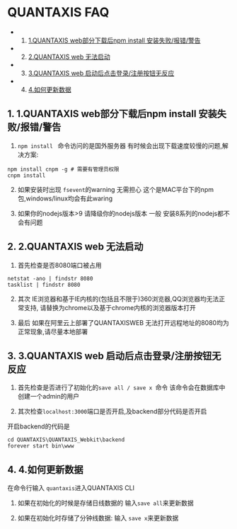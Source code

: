 # QUANTAXIS FAQ
<!-- vscode-markdown-toc -->
* 1. [1.QUANTAXIS web部分下载后npm install 安装失败/报错/警告](#QUANTAXISwebnpminstall)
* 2. [2.QUANTAXIS web 无法启动](#QUANTAXISweb)
* 3. [3.QUANTAXIS web 启动后点击登录/注册按钮无反应](#QUANTAXISweb-1)
* 4. [4.如何更新数据](#)

<!-- vscode-markdown-toc-config
	numbering=true
	autoSave=true
	/vscode-markdown-toc-config -->
<!-- /vscode-markdown-toc -->
##  1. <a name='QUANTAXISwebnpminstall'></a>1.QUANTAXIS web部分下载后npm install 安装失败/报错/警告


1. ```npm install ``` 命令访问的是国外服务器 有时候会出现下载速度较慢的问题,解决方案:

```
npm install cnpm -g # 需要有管理员权限
cnpm install
```

2. 如果安装时出现 ```fsevent```的warning 无需担心 这个是MAC平台下的npm包,windows/linux均会有此waring


3. 如果你的nodejs版本>9 请降级你的nodejs版本 一般 安装8系列的nodejs都不会有问题



##  2. <a name='QUANTAXISweb'></a>2.QUANTAXIS web 无法启动

1. 首先检查是否8080端口被占用

``` 
netstat -ano | findstr 8080
tasklist | findstr 8080
```

2. 其次 IE浏览器和基于IE内核的(包括且不限于)360浏览器,QQ浏览器均无法正常支持, 请替换为chrome以及基于chrome内核的浏览器版本打开

3. 最后 如果在阿里云上部署了QUANTAXISWEB 无法打开远程地址的8080均为正常现象,请尽量本地部署


##  3. <a name='QUANTAXISweb-1'></a>3.QUANTAXIS web 启动后点击登录/注册按钮无反应

1. 首先检查是否进行了初始化的```save all / save x ```命令 该命令会在数据库中创建一个admin的用户

2. 其次检查```localhost:3000```端口是否开启,及backend部分代码是否开启

开启backend的代码是

```
cd QUANTAXIS\QUANTAXIS_Webkit\backend
forever start bin\www
```

##  4. <a name=''></a>4.如何更新数据

在命令行输入 ```quantaxis```进入QUANTAXIS CLI

1. 如果在初始化的时候是存储日线数据的
输入```save all```来更新数据

2. 如果在初始化时存储了分钟线数据:
输入 ``` save x ```来更新数据



